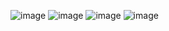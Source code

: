 ![image](https://github.com/karinz112/random-emoji/assets/64262016/f0f76666-f011-47f7-ba5d-7e3ffa39cf5f)
![image](https://github.com/karinz112/random-emoji/assets/64262016/8e2d8119-325e-4a19-8745-7488365ce12f)
![image](https://github.com/karinz112/random-emoji/assets/64262016/3c7a6019-fe4a-4cde-a5c5-cba351369cce)
![image](https://github.com/karinz112/random-emoji/assets/64262016/e6975a45-8ea5-4e32-849b-fe7b42c3066b)
